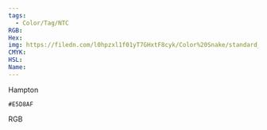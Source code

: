 ```yaml
---
tags:
  - Color/Tag/NTC
RGB:
Hex:
img: https://filedn.com/l0hpzxl1f01yT7GHxtF8cyk/Color%20Snake/standard_csv_to_svg/%23/E5D8AF.svg
CMYK:
HSL:
Name:
---
```

Hampton
```palette
#E5D8AF
```
RGB
